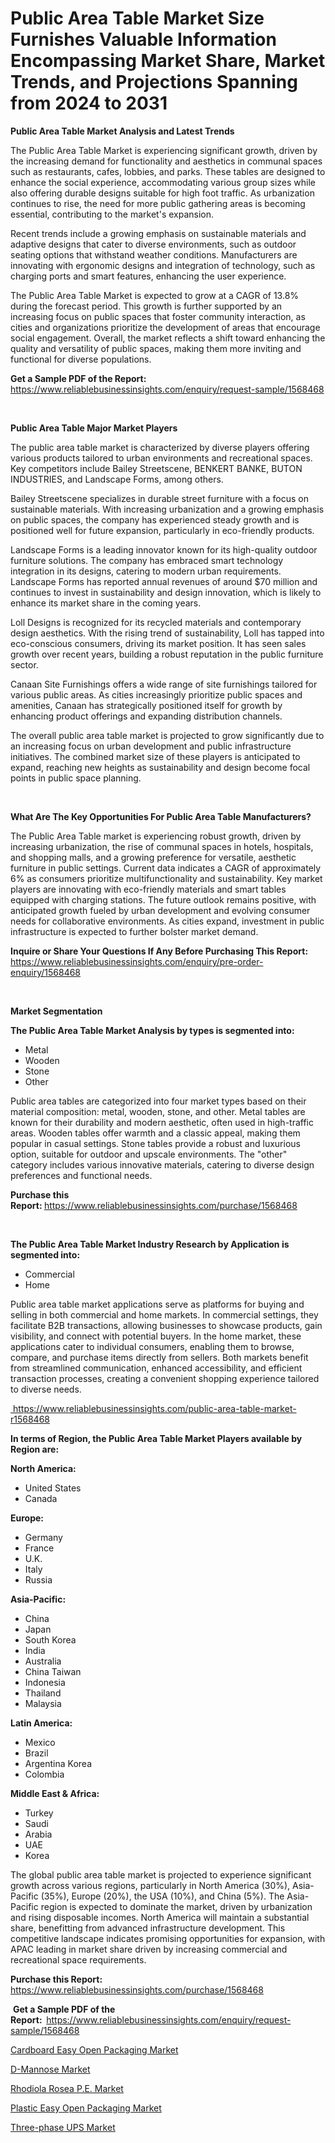 <p><h1>Public Area Table Market Size Furnishes Valuable Information Encompassing Market Share, Market Trends, and Projections Spanning from 2024 to 2031</h1></p><p><strong>Public Area Table Market Analysis and Latest Trends</strong></p>
<p><p>The Public Area Table Market is experiencing significant growth, driven by the increasing demand for functionality and aesthetics in communal spaces such as restaurants, cafes, lobbies, and parks. These tables are designed to enhance the social experience, accommodating various group sizes while also offering durable designs suitable for high foot traffic. As urbanization continues to rise, the need for more public gathering areas is becoming essential, contributing to the market's expansion.</p><p>Recent trends include a growing emphasis on sustainable materials and adaptive designs that cater to diverse environments, such as outdoor seating options that withstand weather conditions. Manufacturers are innovating with ergonomic designs and integration of technology, such as charging ports and smart features, enhancing the user experience.</p><p>The Public Area Table Market is expected to grow at a CAGR of 13.8% during the forecast period. This growth is further supported by an increasing focus on public spaces that foster community interaction, as cities and organizations prioritize the development of areas that encourage social engagement. Overall, the market reflects a shift toward enhancing the quality and versatility of public spaces, making them more inviting and functional for diverse populations.</p></p>
<p><strong>Get a Sample PDF of the Report:&nbsp;</strong> <a href="https://www.reliablebusinessinsights.com/enquiry/request-sample/1568468?utm_campaign=1113&utm_medium=2&utm_source=Github&utm_content=ia&utm_term=14102024&utm_id=public-area-table">https://www.reliablebusinessinsights.com/enquiry/request-sample/1568468</a></p>
<p>&nbsp;</p>
<p><strong>Public Area Table Major Market Players</strong></p>
<p><p>The public area table market is characterized by diverse players offering various products tailored to urban environments and recreational spaces. Key competitors include Bailey Streetscene, BENKERT BANKE, BUTON INDUSTRIES, and Landscape Forms, among others. </p><p>Bailey Streetscene specializes in durable street furniture with a focus on sustainable materials. With increasing urbanization and a growing emphasis on public spaces, the company has experienced steady growth and is positioned well for future expansion, particularly in eco-friendly products.</p><p>Landscape Forms is a leading innovator known for its high-quality outdoor furniture solutions. The company has embraced smart technology integration in its designs, catering to modern urban requirements. Landscape Forms has reported annual revenues of around $70 million and continues to invest in sustainability and design innovation, which is likely to enhance its market share in the coming years.</p><p>Loll Designs is recognized for its recycled materials and contemporary design aesthetics. With the rising trend of sustainability, Loll has tapped into eco-conscious consumers, driving its market position. It has seen sales growth over recent years, building a robust reputation in the public furniture sector.</p><p>Canaan Site Furnishings offers a wide range of site furnishings tailored for various public areas. As cities increasingly prioritize public spaces and amenities, Canaan has strategically positioned itself for growth by enhancing product offerings and expanding distribution channels.</p><p>The overall public area table market is projected to grow significantly due to an increasing focus on urban development and public infrastructure initiatives. The combined market size of these players is anticipated to expand, reaching new heights as sustainability and design become focal points in public space planning.</p></p>
<p>&nbsp;</p>
<p><strong>What Are The Key Opportunities For Public Area Table Manufacturers?</strong></p>
<p><p>The Public Area Table market is experiencing robust growth, driven by increasing urbanization, the rise of communal spaces in hotels, hospitals, and shopping malls, and a growing preference for versatile, aesthetic furniture in public settings. Current data indicates a CAGR of approximately 6% as consumers prioritize multifunctionality and sustainability. Key market players are innovating with eco-friendly materials and smart tables equipped with charging stations. The future outlook remains positive, with anticipated growth fueled by urban development and evolving consumer needs for collaborative environments. As cities expand, investment in public infrastructure is expected to further bolster market demand.</p></p>
<p><strong>Inquire or Share Your Questions If Any Before Purchasing This Report:</strong> <a href="https://www.reliablebusinessinsights.com/enquiry/pre-order-enquiry/1568468?utm_campaign=1113&utm_medium=2&utm_source=Github&utm_content=ia&utm_term=14102024&utm_id=public-area-table">https://www.reliablebusinessinsights.com/enquiry/pre-order-enquiry/1568468</a></p>
<p>&nbsp;</p>
<p><strong>Market Segmentation</strong></p>
<p><strong>The Public Area Table Market Analysis by types is segmented into:</strong></p>
<p><ul><li>Metal</li><li>Wooden</li><li>Stone</li><li>Other</li></ul></p>
<p><p>Public area tables are categorized into four market types based on their material composition: metal, wooden, stone, and other. Metal tables are known for their durability and modern aesthetic, often used in high-traffic areas. Wooden tables offer warmth and a classic appeal, making them popular in casual settings. Stone tables provide a robust and luxurious option, suitable for outdoor and upscale environments. The "other" category includes various innovative materials, catering to diverse design preferences and functional needs.</p></p>
<p><strong>Purchase this Report:&nbsp;</strong><a href="https://www.reliablebusinessinsights.com/purchase/1568468?utm_campaign=1113&utm_medium=2&utm_source=Github&utm_content=ia&utm_term=14102024&utm_id=public-area-table">https://www.reliablebusinessinsights.com/purchase/1568468</a></p>
<p>&nbsp;</p>
<p><strong>The Public Area Table Market Industry Research by Application is segmented into:</strong></p>
<p><ul><li>Commercial</li><li>Home</li></ul></p>
<p><p>Public area table market applications serve as platforms for buying and selling in both commercial and home markets. In commercial settings, they facilitate B2B transactions, allowing businesses to showcase products, gain visibility, and connect with potential buyers. In the home market, these applications cater to individual consumers, enabling them to browse, compare, and purchase items directly from sellers. Both markets benefit from streamlined communication, enhanced accessibility, and efficient transaction processes, creating a convenient shopping experience tailored to diverse needs.</p></p>
<p><a href="https://www.reliablebusinessinsights.com/public-area-table-market-r1568468?utm_campaign=1113&utm_medium=2&utm_source=Github&utm_content=ia&utm_term=14102024&utm_id=public-area-table">&nbsp;https://www.reliablebusinessinsights.com/public-area-table-market-r1568468</a></p>
<p><strong>In terms of Region, the Public Area Table Market Players available by Region are:</strong></p>
<p>
    <p> <strong> North America: </strong>
        <ul>
            <li>United States</li>
            <li>Canada</li>
        </ul>
        </p> 
    <p> <strong> Europe: </strong>
        <ul>
            <li>Germany</li>
            <li>France</li>
            <li>U.K.</li>
            <li>Italy</li>
            <li>Russia</li>
        </ul>
        </p> 
    <p> <strong> Asia-Pacific: </strong>
        <ul>
            <li>China</li>
            <li>Japan</li>
            <li>South Korea</li>
            <li>India</li>
            <li>Australia</li>
            <li>China Taiwan</li>
            <li>Indonesia</li>
            <li>Thailand</li>
            <li>Malaysia</li>
        </ul>
        </p> 
    <p> <strong> Latin America: </strong>
        <ul>
            <li>Mexico</li>
            <li>Brazil</li>
            <li>Argentina Korea</li>
            <li>Colombia</li>
        </ul>
        </p> 
    <p> <strong> Middle East & Africa: </strong>
        <ul>
            <li>Turkey</li>
            <li>Saudi</li>
            <li>Arabia</li>
            <li>UAE</li>
            <li>Korea</li>
        </ul>
    </p>
    </p>
<p><p>The global public area table market is projected to experience significant growth across various regions, particularly in North America (30%), Asia-Pacific (35%), Europe (20%), the USA (10%), and China (5%). The Asia-Pacific region is expected to dominate the market, driven by urbanization and rising disposable incomes. North America will maintain a substantial share, benefitting from advanced infrastructure development. This competitive landscape indicates promising opportunities for expansion, with APAC leading in market share driven by increasing commercial and recreational space requirements.</p></p>
<p><strong>Purchase this Report: </strong><a href="https://www.reliablebusinessinsights.com/purchase/1568468?utm_campaign=1113&utm_medium=2&utm_source=Github&utm_content=ia&utm_term=14102024&utm_id=public-area-table">https://www.reliablebusinessinsights.com/purchase/1568468</a></p>
<p>&nbsp;<strong>Get a Sample PDF of the Report:&nbsp;&nbsp;</strong><a href="https://www.reliablebusinessinsights.com/enquiry/request-sample/1568468?utm_campaign=1113&utm_medium=2&utm_source=Github&utm_content=ia&utm_term=14102024&utm_id=public-area-table">https://www.reliablebusinessinsights.com/enquiry/request-sample/1568468</a></p>
<p><strong></strong></p>
<p><p><a href="https://github.com/shauntarfpso/Market-Research-Report-List-1/blob/main/cardboard-easy-open-packaging-market.md?utm_campaign=1113&utm_medium=2&utm_source=Github&utm_content=ia&utm_term=14102024&utm_id=public-area-table">Cardboard Easy Open Packaging Market</a></p><p><a href="https://www.linkedin.com/pulse/d-mannose-market-shifts-strategic-analysis-2024-2031-arcane-analyst-zguge?utm_campaign=1113&utm_medium=2&utm_source=Github&utm_content=ia&utm_term=14102024&utm_id=public-area-table">D-Mannose Market</a></p><p><a href="https://www.linkedin.com/pulse/decoding-rhodiola-rosea-pe-industry-dynamics-strategic-imperatives-f8cee?utm_campaign=1113&utm_medium=2&utm_source=Github&utm_content=ia&utm_term=14102024&utm_id=public-area-table">Rhodiola Rosea P.E. Market</a></p><p><a href="https://github.com/keitelmoprotinu/Market-Research-Report-List-1/blob/main/plastic-easy-open-packaging-market.md?utm_campaign=1113&utm_medium=2&utm_source=Github&utm_content=ia&utm_term=14102024&utm_id=public-area-table">Plastic Easy Open Packaging Market</a></p><p><a href="https://www.linkedin.com/pulse/market-leaders-laggards-global-three-phase-ups-trends-forecast-pypgc?utm_campaign=1113&utm_medium=2&utm_source=Github&utm_content=ia&utm_term=14102024&utm_id=public-area-table">Three-phase UPS Market</a></p></p>